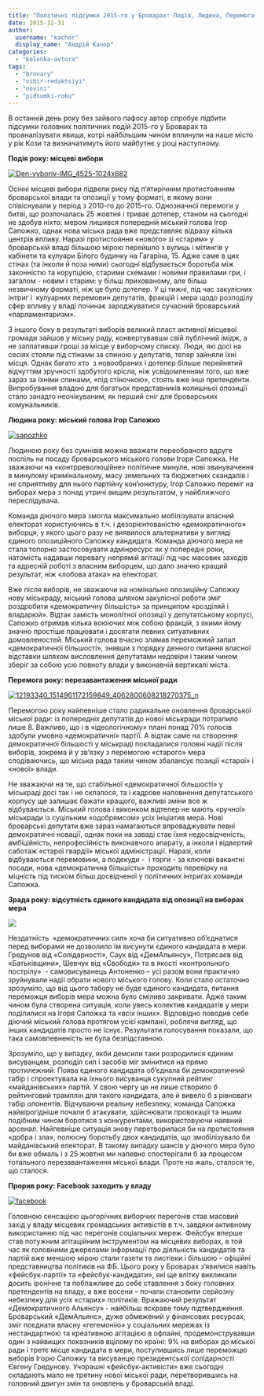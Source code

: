 ```yaml
---
title: "Політичні підсумки 2015-го у Броварах: Подія, Людина, Перемога, Зрада і Прорив року"
date: 2015-12-31
author: 
  username: "kachor"
  display_name: "Андрій Качор"
categories: 
  - "kolonka-avtora"
tags: 
  - "brovary"
  - "vibir-redaktsiyi"
  - "novini"
  - "pidsumki-roku"
---
```


В останній день року без зайвого пафосу автор спробує підбити підсумки головних політичних подій 2015-го у Броварах та проаналізувати явища, котрі найбільшим чином вплинули на наше місто у рік Кози та визначатимуть його майбутнє у році наступному.

**Подія року: місцеві вибори**

[![Den-vyboriv-IMG_4525-1024x682](https://mpz.brovary.org/wp-content/uploads/2015/12/Den-vyboriv-IMG_4525.jpg)](https://mpz.brovary.org/wp-content/uploads/2015/12/Den-vyboriv-IMG_4525-1024x682.jpg)

Осінні місцеві вибори підвели рису під п’ятирічним протистоянням броварської влади та опозиції у тому форматі, в якому вони співіснували у період з 2010-го до 2015-го. Однозначної перемоги у битві, що розпочалась 25 жовтня і триває дотепер, станом на сьогодні не здобув ніхто: мером лишився попередній міський голова Ігор Сапожко, однак нова міська рада вже представляє відразу кілька центрів впливу. Наразі протистояння «нового» зі «старим» у броварській владі більшою мірою перейшло з вулиць і мітингів у кабінети та кулуари Білого будинку на Гагаріна, 15. Адже саме в цих стінах (та інколи й поза ними) сьогодні відбувається боротьба між законністю та корупцією, старими схемами і новими правилами гри, і загалом - новим і старим: у більш прихованому, але більш незвичному форматі, ніж це було дотепер. У ці тижні, під час закулісних інтриг і  кулуарних перемовин депутатів, фракцій і мера щодо розподілу сфер впливу у владі починає зароджуватися сучасний броварський «парламентаризм».

З іншого боку в результаті виборів великий пласт активної місцевої громади зайшов у міську раду, конвертувавши свій публічний імідж, а не заплативши гроші за місце у виборчому списку. Люди, які досі на сесіях стояли під стінами за спиною у депутатів, тепер зайняли їхні місця. Однак багато хто  з новообраних і дотепер більше перейнятий відчуттям зручності здобутого крісла, ніж усвідомленням того, що вже зараз за їхніми спинами, «під стіночкою», стоять вже інші претенденти. Випробування владою для багатьох представників колишньої опозиції стало занадто неочікуваним, як перший сніг для броварських комунальників.

**Людина року: міський голова Ігор Сапожко**

[![sapozhko](https://mpz.brovary.org/wp-content/uploads/2015/12/sapozhko.jpg)](https://mpz.brovary.org/wp-content/uploads/2015/12/sapozhko.jpg)

Людиною року без сумнівів можна вважати переобраного вдруге поспіль на посаду броварського міського голови Ігоря Сапожка. Не зважаючи на «контрреволюційне» політичне минуле, нові звинувачення в минулому кримінальному, масу земельних та бюджетних скандалів і не сприятливу для нього партійну кон’юнктуру, Ігор Сапожко переміг на виборах мера з понад утричі вищим результатом, у найближчого переслідувача.

Команда діючого мера змогла максимально мобілізувати власний електорат користуючись в т.ч. і дезорієнтованістю «демократичного» виборця, у якого цього разу не виявилося альтернативи у вигляді єдиного опозиційного Сапожку кандидата. Команда діючого мера не стала топорно застосовувати адмінресурс як у попередні роки, натомість надавши перевагу непрямій агітації під час масових заходів та адресній роботі з власним виборцем, що дало значно кращий результат, ніж «лобова атака» на електорат.

Вже після виборів, не зважаючи на номінально опозиційну Сапожку нову міськраду, міський голова шляхом закулісної роботи зміг роздробити «демократичну більшість» за принципом «розділяй і владарюй». Відтак замість монолітної опозиції у депутатському корпусі, Сапожко отримав кілька воюючих між собою фракцій, з якими йому значно простіше працювати і досягати певних ситуативних домовленостей. Міський голова вчасно зламав переможний запал «демократичної більшості», знявши з порядку денного питання власної відставки шляхом висловлення депутатами недовіри і таким чином зберіг за собою усю повноту влади у виконавчій вертикалі міста.

**Перемога року: перезавантаження міської ради**

[![12193340_1514961172159849_4062800608218270375_n](https://mpz.brovary.org/wp-content/uploads/2015/12/12193340_1514961172159849_4062800608218270375_n.png)](https://mpz.brovary.org/wp-content/uploads/2015/12/12193340_1514961172159849_4062800608218270375_n.png)

Перемогою року найпевніше стало радикальне оновлення броварської міської ради: із попередніх депутатів до нової міськради потрапило лише 8. Важливо, що і в «ідеологічному» плані понад 70% голосів здобули умовно «демократичні» партії. А відтак саме на створення демократичної більшості у міськраді покладалися головні надії після виборів, зокрема й у зв’язку з перемогою «старого» мера сподіваючись, що міська рада таким чином збалансує позиції «старої» і «нової» влади.

Не зважаючи на те, що стабільної «демократичної більшості» у міськраді досі так і не склалося, та і кадрове наповнення депутатського корпусу ще залишає бажати кращого, важливі зміни все ж відбуваються. Міський голова і виконком відтепер не мають «ручної» міськради із суцільним «одобрямсом» усіх ініціатив мера. Нові броварські депутати вже зараз намагаються впроваджувати певні демократичні новації, однак поки на заваді стає їхня недосвідченість, амбіційність, непрофесійність виконавчого апарату, а інколи і відвертий саботаж «старої гвардії» міської адміністрації. Наразі, коли відбуваються перемовини, а подекуди -  і торги - за ключові вакантні посади, нова «демократична більшість» проходить перевірку на міцність під тиском більш досвідченої у політичних інтригах команди Сапожка.

**Зрада року: відсутність єдиного кандидата від опозиції на виборах мера**

[![](https://mpz.brovary.org/wp-content/uploads/2015/12/Lebed-shhuka-y-rak-basnya-kartynka.jpg)](https://mpz.brovary.org/wp-content/uploads/2015/12/Lebed-shhuka-y-rak-basnya-kartynka.jpg)

Нездатність  «демократичних сил» хоча би ситуативно об’єднатися перед виборами не дозволило їм висунути єдиного кандидата в мери. Гредунов від «Солідарності», Саук від «ДемАльянсу», Потрясаєв від «Батьківщини», Шевчук від «Свободи» та в якості «контрольного пострілу»  - самовисуванець Антоненко – усі разом вони практично зруйнували надії обрати нового міського голову. Коли стало остаточно зрозуміло, що від цього табору не буде єдиного кандидата, питання переможця виборів мера можна було сміливо закривати. Адже таким чином була створена ситуація, коли увесь колектив кандидатів у мери поділилися на Ігоря Сапожка та «всіх інших». Відповідно поводив себе діючий міський голова протягом усієї кампанії, роблячи вигляд, що інших кандидатів просто не існує. Результати голосування показали, що така самовпевненість не була безпідставною.

Зрозуміло, що у випадку, якби демсили таки розродилися єдиним висуванцем, розподіл сил і засобів міг змінитися на прямо протилежний. Поява єдиного кандидата об’єднала би демократичний табір і спроектувала на їхнього висуванця сукупний рейтинг «майданівських» партій. У свою чергу це не лише створило б рейтинговий трамплін для такого кандидата, але й вивело б з рівноваги табір опонентів. Відчуваючи реальну небезпеку, команда Сапожка найвірогідніше почали б атакувати, здійснювати провокації та іншим подібним чином боротися з конкурентами, використовуючи наявний арсенал. Найпевніше ситуація знову перетворилася би на протистояння «добра і зла», полюсну боротьбу двох кандидатів, що змобілізувало би майданівський електорат. В такому випадку шансів у діючого мера було би вже обмаль і з 25 жовтня ми напевно спостерігали б за процесом тотального перезавантаження міської влади. Проте на жаль, сталося те, що сталося.

**Прорив року: Facebook заходить у владу**

[![facebook](https://mpz.brovary.org/wp-content/uploads/2015/12/facebook.jpg)](https://mpz.brovary.org/wp-content/uploads/2015/12/facebook.jpg)

Головною сенсацією цьогорічних виборчих перегонів став масовий захід у владу місцевих громадських активістів в т.ч. завдяки активному використанню під час перегонів соціальних мереж. Фейсбук вперше став потужним агітаційним інструментом на місцевих виборах, в той час як головними джерелами інформації про діяльність кандидатів та партій вже меншою мірою стали газети та листівки і більшою – офіційні представництва політиків на ФБ. Цього року у Броварах з’явилися навіть «фейсбук-партії» та «фейсбук-кандидати», які ще влітку викликали досить іронічне та поблажливе до себе ставлення з боку головних претендентів на владу, а вже восени – почали становити серйозну небезпеку для усіх «старих» політиків. Вражаючий результат «Демократичного Альянсу» - найбільш яскраве тому підтвердження. Броварський «ДемАльянс», дуже обмежений у фінансових ресурсах, зміг поєднати власну «гегемонію» у соціальних мережах із нестандартною та креативною агітацією в офлайні, продемонструвавши один з найвищих показників вцілому по країні: 9% на виборах до міської ради і третє місце кандидата в мери, поступившись лише переможцю виборів Ігорю Сапожку та висуванцю президентської солідарності Євгену Гредунову. Учорашні «фейсбук-активісти» вже сьогодні складають мало не третину нової міської ради, перетворившись на головний двигун змін та оновлень у броварській владі.

